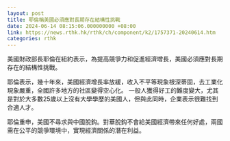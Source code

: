```yaml
---
layout: post
title: 耶倫稱美國必須應對長期存在結構性挑戰
date: 2024-06-14 08:15:06.000000000 +08:00
link: https://news.rthk.hk/rthk/ch/component/k2/1757371-20240614.htm
categories: rthk
---
```


美國財政部長耶倫在紐約表示，為提高競爭力和促進經濟增長，美國必須應對長期存在的結構性挑戰。 

耶倫表示，幾十年來，美國經濟增長率放緩，收入不平等現象根深蒂固，去工業化現象嚴重，全國許多地方的社區變得空心化。 一般人獲得好工的難度變大，尤其是對於大多數25歲以上沒有大學學歷的美國人，但與此同時，企業表示很難找到合適人才。 
 
耶倫重申，美國不尋求與中國脫鈎。對華脫鈎不會給美國經濟帶來任何好處，兩國需在公平的競爭環境中，實現經濟關係的潛在利益。
